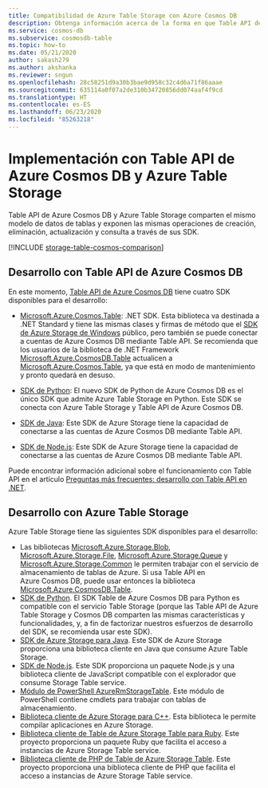 ```yaml
---
title: Compatibilidad de Azure Table Storage con Azure Cosmos DB
description: Obtenga información acerca de la forma en que Table API de Azure Cosmos DB y las tablas de Azure Storage funcionan conjuntamente compartiendo el mismo modelo de datos de tabla y las mismas operaciones
ms.service: cosmos-db
ms.subservice: cosmosdb-table
ms.topic: how-to
ms.date: 05/21/2020
author: sakash279
ms.author: akshanka
ms.reviewer: sngun
ms.openlocfilehash: 28c58251d9a30b3bae9d958c32c4d6a71f86aaae
ms.sourcegitcommit: 635114a0f07a2de310b34720856dd074aaf4f9cd
ms.translationtype: HT
ms.contentlocale: es-ES
ms.lasthandoff: 06/23/2020
ms.locfileid: "85263218"
---
```

# <a name="developing-with-azure-cosmos-db-table-api-and-azure-table-storage"></a>Implementación con Table API de Azure Cosmos DB y Azure Table Storage

Table API de Azure Cosmos DB y Azure Table Storage comparten el mismo modelo de datos de tablas y exponen las mismas operaciones de creación, eliminación, actualización y consulta a través de sus SDK.

[!INCLUDE [storage-table-cosmos-comparison](../../includes/storage-table-cosmos-comparison.md)]

## <a name="developing-with-the-azure-cosmos-db-table-api"></a>Desarrollo con Table API de Azure Cosmos DB

En este momento, [Table API de Azure Cosmos DB](table-introduction.md) tiene cuatro SDK disponibles para el desarrollo: 

* [Microsoft.Azure.Cosmos.Table](https://www.nuget.org/packages/Microsoft.Azure.Cosmos.Table): .NET SDK. Esta biblioteca va destinada a .NET Standard y tiene las mismas clases y firmas de método que el [SDK de Azure Storage de Windows](https://www.nuget.org/packages/WindowsAzure.Storage) público, pero también se puede conectar a cuentas de Azure Cosmos DB mediante Table API. Se recomienda que los usuarios de la biblioteca de .NET Framework [Microsoft.Azure.CosmosDB.Table](https://www.nuget.org/packages/Microsoft.Azure.CosmosDB.Table/) actualicen a [Microsoft.Azure.Cosmos.Table](https://www.nuget.org/packages/Microsoft.Azure.Cosmos.Table), ya que está en modo de mantenimiento y pronto quedará en desuso.

* [SDK de Python](table-sdk-python.md): El nuevo SDK de Python de Azure Cosmos DB es el único SDK que admite Azure Table Storage en Python. Este SDK se conecta con Azure Table Storage y Table API de Azure Cosmos DB.

* [SDK de Java](table-sdk-java.md): Este SDK de Azure Storage tiene la capacidad de conectarse a las cuentas de Azure Cosmos DB mediante Table API.

* [SDK de Node.js](table-sdk-nodejs.md): Este SDK de Azure Storage tiene la capacidad de conectarse a las cuentas de Azure Cosmos DB mediante Table API.


Puede encontrar información adicional sobre el funcionamiento con Table API en el artículo [Preguntas más frecuentes: desarrollo con Table API en .NET](table-api-faq.md).

## <a name="developing-with-azure-table-storage"></a>Desarrollo con Azure Table Storage

Azure Table Storage tiene las siguientes SDK disponibles para el desarrollo:

- Las bibliotecas [Microsoft.Azure.Storage.Blob](https://www.nuget.org/packages/Microsoft.Azure.Storage.Blob/), [Microsoft.Azure.Storage.File](https://www.nuget.org/packages/Microsoft.Azure.Storage.File/), [Microsoft.Azure.Storage.Queue](https://www.nuget.org/packages/Microsoft.Azure.Storage.Queue/) y [Microsoft.Azure.Storage.Common](https://www.nuget.org/packages/Microsoft.Azure.Storage.Common/) le permiten trabajar con el servicio de almacenamiento de tablas de Azure. Si usa Table API en Azure Cosmos DB, puede usar entonces la biblioteca [Microsoft.Azure.CosmosDB.Table](https://www.nuget.org/packages/Microsoft.Azure.CosmosDB.Table/).
- [SDK de Python](https://github.com/Azure/azure-cosmos-table-python). El SDK Table de Azure Cosmos DB para Python es compatible con el servicio Table Storage (porque las Table API de Azure Table Storage y Cosmos DB comparten las mismas características y funcionalidades, y, a fin de factorizar nuestros esfuerzos de desarrollo del SDK, se recomienda usar este SDK).
- [SDK de Azure Storage para Java](https://github.com/azure/azure-storage-java). Este SDK de Azure Storage proporciona una biblioteca cliente en Java que consume Azure Table Storage.
- [SDK de Node.js](https://github.com/Azure/azure-storage-node). Este SDK proporciona un paquete Node.js y una biblioteca cliente de JavaScript compatible con el explorador que consume Storage Table service.
- [Módulo de PowerShell AzureRmStorageTable](https://www.powershellgallery.com/packages/AzureRmStorageTable). Este módulo de PowerShell contiene cmdlets para trabajar con tablas de almacenamiento.
- [Biblioteca cliente de Azure Storage para C++](https://github.com/Azure/azure-storage-cpp/). Esta biblioteca le permite compilar aplicaciones en Azure Storage.
- [Biblioteca cliente de Table de Azure Storage Table para Ruby](https://github.com/azure/azure-storage-ruby/tree/master/table). Este proyecto proporciona un paquete Ruby que facilita el acceso a instancias de Azure Storage Table service.
- [Biblioteca cliente de PHP de Table de Azure Storage Table](https://github.com/Azure/azure-storage-php/tree/master/azure-storage-table). Este proyecto proporciona una biblioteca cliente de PHP que facilita el acceso a instancias de Azure Storage Table service.


   






